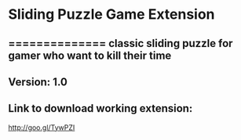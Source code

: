 # Sliding Puzzle Game Extension
==============
classic sliding puzzle for gamer who want to kill their time
-------------
Version: 1.0
------------
Link to download working extension:
-------------
http://goo.gl/TywPZI
